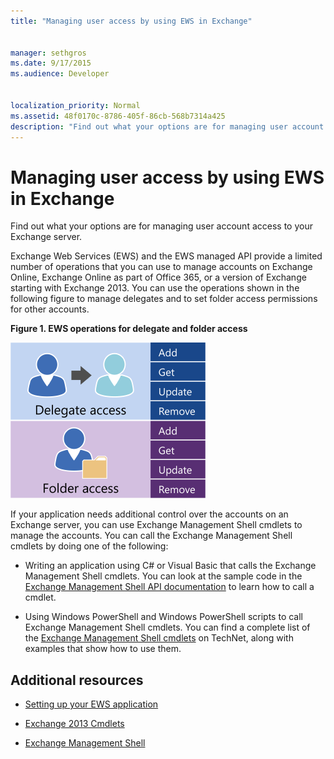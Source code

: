 ```yaml
---
title: "Managing user access by using EWS in Exchange"
 
 
manager: sethgros
ms.date: 9/17/2015
ms.audience: Developer
 
 
localization_priority: Normal
ms.assetid: 48f0170c-8786-405f-86cb-568b7314a425
description: "Find out what your options are for managing user account access to your Exchange server."
---
```


# Managing user access by using EWS in Exchange

Find out what your options are for managing user account access to your Exchange server.
  
Exchange Web Services (EWS) and the EWS managed API provide a limited number of operations that you can use to manage accounts on Exchange Online, Exchange Online as part of Office 365, or a version of Exchange starting with Exchange 2013. You can use the operations shown in the following figure to manage delegates and to set folder access permissions for other accounts. 
  
**Figure 1. EWS operations for delegate and folder access**

![EWS user management options.](media/Exchange_ManagingUserAccess_1.png)
  
If your application needs additional control over the accounts on an Exchange server, you can use Exchange Management Shell cmdlets to manage the accounts. You can call the Exchange Management Shell cmdlets by doing one of the following:
  
- Writing an application using C# or Visual Basic that calls the Exchange Management Shell cmdlets. You can look at the sample code in the [Exchange Management Shell API documentation](http://msdn.microsoft.com/library/8cc0c4fa-9e13-45cb-88da-0486f2ac1bd0%28Office.15%29.aspx) to learn how to call a cmdlet. 
    
- Using Windows PowerShell and Windows PowerShell scripts to call Exchange Management Shell cmdlets. You can find a complete list of the [Exchange Management Shell cmdlets](http://technet.microsoft.com/en-us/library/bb124413%28v=exchg.150%29.aspx) on TechNet, along with examples that show how to use them. 
    
## Additional resources
<a name="bk_addresources"> </a>

- [Setting up your EWS application](setting-up-your-ews-application.md)
    
- [Exchange 2013 Cmdlets](http://technet.microsoft.com/en-us/library/bb124413%28v=exchg.150%29.aspx)
    
- [Exchange Management Shell](http://msdn.microsoft.com/library/8cc0c4fa-9e13-45cb-88da-0486f2ac1bd0%28Office.15%29.aspx)
    

